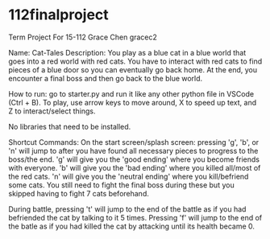 # 112finalproject
Term Project For 15-112
Grace Chen
gracec2

Name: Cat-Tales
Description: You play as a blue cat in a blue world that goes into a red world with red cats. You have to interact with red cats to find pieces of a blue door so you can eventually go back home. At the end, you encounter a final boss and then go back to the blue world.

How to run: go to starter.py and run it like any other python file in VSCode (Ctrl + B). To play, use arrow keys to move around, X to speed up text, and Z to interact/select things.

No libraries that need to be installed.

Shortcut Commands:
On the start screen/splash screen: pressing 'g', 'b', or 'n' will jump to after you have found all necessary pieces to progress to the boss/the end. 
'g' will give you the 'good ending' where you become friends with everyone. 
'b' will give you the 'bad ending' where you killed all/most of the red cats. 
'n' will give you the 'neutral ending' where you kill/befriend some cats.
You still need to fight the final boss during these but you skipped having to fight 7 cats beforehand.

During battle, pressing 't' will jump to the end of the battle as if you had befriended the cat by talking to it 5 times. Pressing 'f' will jump to the end of the batle as if you had killed the cat by attacking until its health became 0.